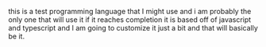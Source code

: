 this is a test programming language that I might use and i am probably the only one that will use it if it reaches completion
it is based off of javascript and typescript and I am going to customize it just a bit and that will basically be it.
